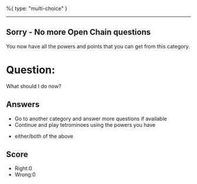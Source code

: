 %{
 type: "multi-choice"
}

---
## Sorry - No more Open Chain questions
You now have all the powers and points that you can get
from this category.

# Question:
What should I do now?

## Answers
- Go to another category and answer more questions if available
- Continue and play tetrominoes using the powers you have
* either/both of the above


## Score
- Right:0
- Wrong:0
